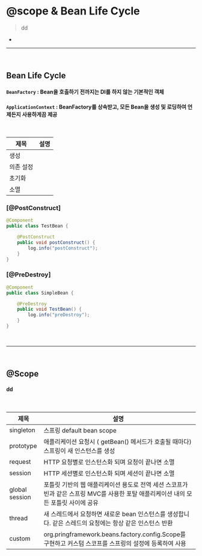 # @scope & Bean Life Cycle
> dd
*

<hr>
<br>

## Bean Life Cycle
#### `BeanFactory` : Bean을 호출하기 전까지는 DI를 하지 않는 기본적인 객체
#### `ApplicationContext` : BeanFactory를 상속받고, 모든 Bean을 생성 및 로딩하여 언제든지 사용하게끔 제공

<br>

|제목       |설명                                                                                                       |
|----------|----------------------------------------------------------------------------------------------------------|
| 생성      | |
|의존 설정   | |
|초기화     | |
|소멸       | |

### [@PostConstruct]
```java
@Component
public class TestBean {

    @PostConstruct
    public void postConstruct() {
        log.info("postConstruct");
    }
}
```

### [@PreDestroy]
```java
@Component
public class SimpleBean {

    @PreDestroy
    public void TestBean() {
        log.info("preDestroy");
    }
}
```

<br>
<hr>
<br>

## @Scope
#### dd

<br>

|제목       |설명                                                                                                       |
|----------|----------------------------------------------------------------------------------------------------------|
|singleton|스프링 default bean scope|
|prototype|애플리케이션 요청시 ( getBean() 메서드가 호출될 때마다) 스프링이 새 인스턴스를 생성|
|request|HTTP 요청별로 인스턴스화 되며 요청이 끝나면 소멸|
|session|HTTP 세션별로 인스턴스화 되며 세션이 끝나면 소멸|
|global session|포틀릿 기반의 웹 애플리케이션 용도로 전역 세션 스코프가 빈과 같은 스프링 MVC를 사용한 포탈 애플리케이션 내의 모든 포틀릿 사이에 공유|
|thread|새 스레드에서 요청하면 새로운 bean 인스턴스를 생성합니다. 같은 스레드의 요청에는 항상 같은 인스턴스 반환|
|custom|org.pringframework.beans.factory.config.Scope를 구현하고 커스텀 스코프를 스프링의 설정에 등록하여 사용|
